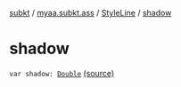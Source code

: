 [subkt](../../index.md) / [myaa.subkt.ass](../index.md) / [StyleLine](index.md) / [shadow](./shadow.md)

# shadow

`var shadow: `[`Double`](https://kotlinlang.org/api/latest/jvm/stdlib/kotlin/-double/index.html) [(source)](https://github.com/Myaamori/SubKt/blob/0.1.7/src/main/kotlin/myaa/subkt/ass/parser.kt#L564)